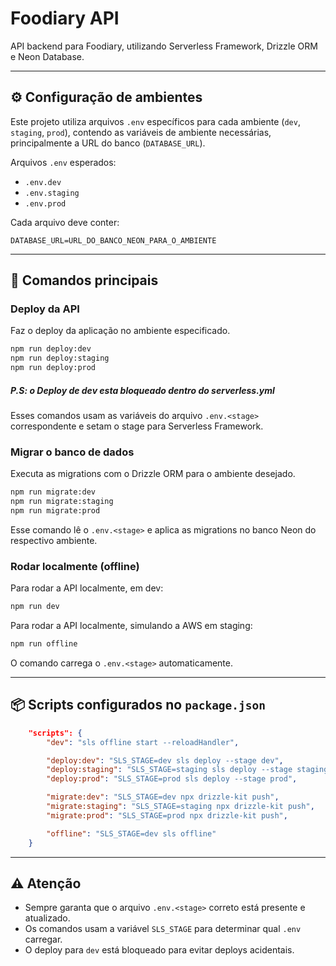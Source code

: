 # Foodiary API

API backend para Foodiary, utilizando Serverless Framework, Drizzle ORM e Neon Database.

---

## ⚙️ Configuração de ambientes

Este projeto utiliza arquivos `.env` específicos para cada ambiente (`dev`, `staging`, `prod`), contendo as variáveis de ambiente necessárias, principalmente a URL do banco (`DATABASE_URL`).

Arquivos `.env` esperados:

* `.env.dev`
* `.env.staging`
* `.env.prod`

Cada arquivo deve conter:

```env
DATABASE_URL=URL_DO_BANCO_NEON_PARA_O_AMBIENTE
```

---

## 🚀 Comandos principais

### Deploy da API

Faz o deploy da aplicação no ambiente especificado.

```bash
npm run deploy:dev
npm run deploy:staging
npm run deploy:prod
```
##### P.S: o Deploy de dev esta bloqueado dentro do serverless.yml

Esses comandos usam as variáveis do arquivo `.env.<stage>` correspondente e setam o stage para Serverless Framework.

### Migrar o banco de dados

Executa as migrations com o Drizzle ORM para o ambiente desejado.

```bash
npm run migrate:dev
npm run migrate:staging
npm run migrate:prod
```

Esse comando lê o `.env.<stage>` e aplica as migrations no banco Neon do respectivo ambiente.

### Rodar localmente (offline)


Para rodar a API localmente, em dev:

```bash
npm run dev
```

Para rodar a API localmente, simulando a AWS em staging:

```bash
npm run offline
```

O comando carrega o `.env.<stage>` automaticamente.

---

## 📦 Scripts configurados no `package.json`

```json
    "scripts": {
        "dev": "sls offline start --reloadHandler",

        "deploy:dev": "SLS_STAGE=dev sls deploy --stage dev",
        "deploy:staging": "SLS_STAGE=staging sls deploy --stage staging",
        "deploy:prod": "SLS_STAGE=prod sls deploy --stage prod",

        "migrate:dev": "SLS_STAGE=dev npx drizzle-kit push",
        "migrate:staging": "SLS_STAGE=staging npx drizzle-kit push",
        "migrate:prod": "SLS_STAGE=prod npx drizzle-kit push",

        "offline": "SLS_STAGE=dev sls offline"
    }
```

---

## ⚠️ Atenção

* Sempre garanta que o arquivo `.env.<stage>` correto está presente e atualizado.
* Os comandos usam a variável `SLS_STAGE` para determinar qual `.env` carregar.
* O deploy para `dev` está bloqueado para evitar deploys acidentais.